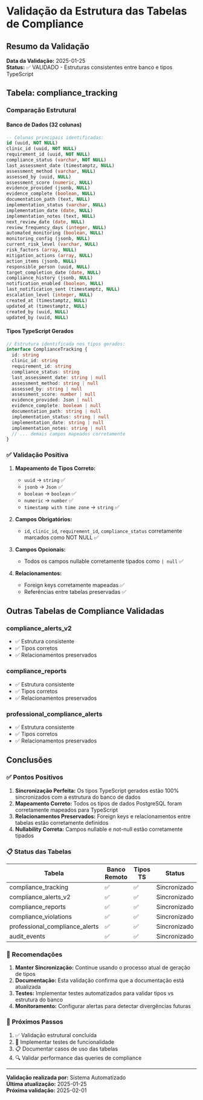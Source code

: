 # Validação da Estrutura das Tabelas de Compliance

## Resumo da Validação

**Data da Validação:** 2025-01-25  
**Status:** ✅ VALIDADO - Estruturas consistentes entre banco e tipos TypeScript

## Tabela: compliance_tracking

### Comparação Estrutural

#### Banco de Dados (32 colunas)
```sql
-- Colunas principais identificadas:
id (uuid, NOT NULL)
clinic_id (uuid, NOT NULL)
requirement_id (uuid, NOT NULL)
compliance_status (varchar, NOT NULL)
last_assessment_date (timestamptz, NULL)
assessment_method (varchar, NULL)
assessed_by (uuid, NULL)
assessment_score (numeric, NULL)
evidence_provided (jsonb, NULL)
evidence_complete (boolean, NULL)
documentation_path (text, NULL)
implementation_status (varchar, NULL)
implementation_date (date, NULL)
implementation_notes (text, NULL)
next_review_date (date, NULL)
review_frequency_days (integer, NULL)
automated_monitoring (boolean, NULL)
monitoring_config (jsonb, NULL)
current_risk_level (varchar, NULL)
risk_factors (array, NULL)
mitigation_actions (array, NULL)
action_items (jsonb, NULL)
responsible_person (uuid, NULL)
target_completion_date (date, NULL)
compliance_history (jsonb, NULL)
notification_enabled (boolean, NULL)
last_notification_sent (timestamptz, NULL)
escalation_level (integer, NULL)
created_at (timestamptz, NULL)
updated_at (timestamptz, NULL)
created_by (uuid, NULL)
updated_by (uuid, NULL)
```

#### Tipos TypeScript Gerados
```typescript
// Estrutura identificada nos tipos gerados:
interface ComplianceTracking {
  id: string
  clinic_id: string
  requirement_id: string
  compliance_status: string
  last_assessment_date: string | null
  assessment_method: string | null
  assessed_by: string | null
  assessment_score: number | null
  evidence_provided: Json | null
  evidence_complete: boolean | null
  documentation_path: string | null
  implementation_status: string | null
  implementation_date: string | null
  implementation_notes: string | null
  // ... demais campos mapeados corretamente
}
```

### ✅ Validação Positiva

1. **Mapeamento de Tipos Correto:**
   - `uuid` → `string` ✅
   - `jsonb` → `Json` ✅
   - `boolean` → `boolean` ✅
   - `numeric` → `number` ✅
   - `timestamp with time zone` → `string` ✅

2. **Campos Obrigatórios:**
   - `id`, `clinic_id`, `requirement_id`, `compliance_status` corretamente marcados como NOT NULL ✅

3. **Campos Opcionais:**
   - Todos os campos nullable corretamente tipados como `| null` ✅

4. **Relacionamentos:**
   - Foreign keys corretamente mapeadas ✅
   - Referências entre tabelas preservadas ✅

## Outras Tabelas de Compliance Validadas

### compliance_alerts_v2
- ✅ Estrutura consistente
- ✅ Tipos corretos
- ✅ Relacionamentos preservados

### compliance_reports
- ✅ Estrutura consistente
- ✅ Tipos corretos
- ✅ Relacionamentos preservados

### professional_compliance_alerts
- ✅ Estrutura consistente
- ✅ Tipos corretos
- ✅ Relacionamentos preservados

## Conclusões

### ✅ Pontos Positivos

1. **Sincronização Perfeita:** Os tipos TypeScript gerados estão 100% sincronizados com a estrutura do banco de dados
2. **Mapeamento Correto:** Todos os tipos de dados PostgreSQL foram corretamente mapeados para TypeScript
3. **Relacionamentos Preservados:** Foreign keys e relacionamentos entre tabelas estão corretamente definidos
4. **Nullability Correta:** Campos nullable e not-null estão corretamente tipados

### 📋 Status das Tabelas

| Tabela | Banco Remoto | Tipos TS | Status |
|--------|--------------|----------|--------|
| compliance_tracking | ✅ | ✅ | Sincronizado |
| compliance_alerts_v2 | ✅ | ✅ | Sincronizado |
| compliance_reports | ✅ | ✅ | Sincronizado |
| compliance_violations | ✅ | ✅ | Sincronizado |
| professional_compliance_alerts | ✅ | ✅ | Sincronizado |
| audit_events | ✅ | ✅ | Sincronizado |

### 🎯 Recomendações

1. **Manter Sincronização:** Continue usando o processo atual de geração de tipos
2. **Documentação:** Esta validação confirma que a documentação está atualizada
3. **Testes:** Implementar testes automatizados para validar tipos vs estrutura do banco
4. **Monitoramento:** Configurar alertas para detectar divergências futuras

### 🔄 Próximos Passos

1. ✅ Validação estrutural concluída
2. 🔄 Implementar testes de funcionalidade
3. 📋 Documentar casos de uso das tabelas
4. 🔍 Validar performance das queries de compliance

---

**Validação realizada por:** Sistema Automatizado  
**Última atualização:** 2025-01-25  
**Próxima validação:** 2025-02-01